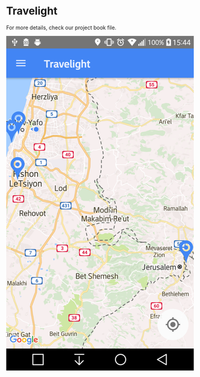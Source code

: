 # Travelight

For more details, check our project book file.

![Alt text](screenshots/1.png?raw=true "Title")